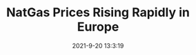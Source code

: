 ---
"title": "NatGas Prices Rising Rapidly in Europe"
"date": "2021-9-20 13:3:19"
"feed_name": "RIGZONE"
"feed_website": "http://www.rigzone.com/"
"feed_rss": "http://www.rigzone.com/news/rss/rigzone_latest.aspx"
"link": "https://www.rigzone.com/news/natgas_prices_rising_rapidly_in_europe-20-sep-2021-166471-article/?rss=true"
"file": "_posts/2021-1-1-f8309a27d9f18eafd6109fb453e0324daf9e30fc.md"
"accident": "0"
"drilling": "0"
"dead": "0"
"injured": "0"
---